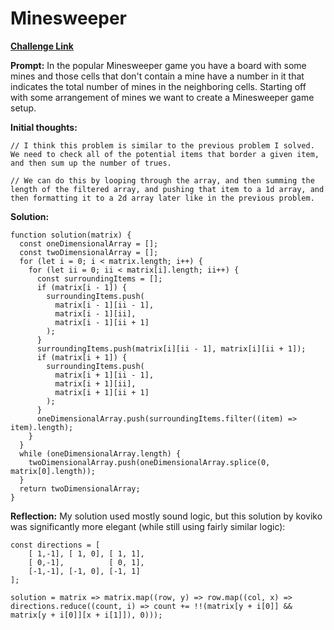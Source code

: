 # Minesweeper

[**Challenge Link**](https://app.codesignal.com/arcade/intro/level-5/ZMR5n7vJbexnLrgaM)

**Prompt:** In the popular Minesweeper game you have a board with some mines and those cells that don't contain a mine have a number in it that indicates the total number of mines in the neighboring cells. Starting off with some arrangement of mines we want to create a Minesweeper game setup.

**Initial thoughts:**

```
// I think this problem is similar to the previous problem I solved. We need to check all of the potential items that border a given item, and then sum up the number of trues.

// We can do this by looping through the array, and then summing the length of the filtered array, and pushing that item to a 1d array, and then formatting it to a 2d array later like in the previous problem.
```

**Solution:**

```
function solution(matrix) {
  const oneDimensionalArray = [];
  const twoDimensionalArray = [];
  for (let i = 0; i < matrix.length; i++) {
    for (let ii = 0; ii < matrix[i].length; ii++) {
      const surroundingItems = [];
      if (matrix[i - 1]) {
        surroundingItems.push(
          matrix[i - 1][ii - 1],
          matrix[i - 1][ii],
          matrix[i - 1][ii + 1]
        );
      }
      surroundingItems.push(matrix[i][ii - 1], matrix[i][ii + 1]);
      if (matrix[i + 1]) {
        surroundingItems.push(
          matrix[i + 1][ii - 1],
          matrix[i + 1][ii],
          matrix[i + 1][ii + 1]
        );
      }
      oneDimensionalArray.push(surroundingItems.filter((item) => item).length);
    }
  }
  while (oneDimensionalArray.length) {
    twoDimensionalArray.push(oneDimensionalArray.splice(0, matrix[0].length));
  }
  return twoDimensionalArray;
}
```

**Reflection:** My solution used mostly sound logic, but this solution by koviko was significantly more elegant (while still using fairly similar logic):

```
const directions = [
    [ 1,-1], [ 1, 0], [ 1, 1],
    [ 0,-1],          [ 0, 1],
    [-1,-1], [-1, 0], [-1, 1]
];

solution = matrix => matrix.map((row, y) => row.map((col, x) => directions.reduce((count, i) => count += !!(matrix[y + i[0]] && matrix[y + i[0]][x + i[1]]), 0)));
```
